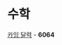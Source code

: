 # 수학
[카잉 달력](https://github.com/wayandway/algorithms-cpp/blob/master/BOJ/Tree/6064.cpp) - **6064** <br>